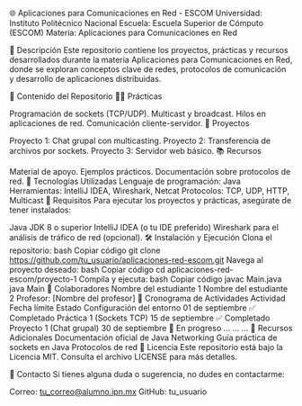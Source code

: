 🌐 Aplicaciones para Comunicaciones en Red - ESCOM
Universidad: Instituto Politécnico Nacional
Escuela: Escuela Superior de Cómputo (ESCOM)
Materia: Aplicaciones para Comunicaciones en Red

📖 Descripción
Este repositorio contiene los proyectos, prácticas y recursos desarrollados durante la materia Aplicaciones para Comunicaciones en Red, donde se exploran conceptos clave de redes, protocolos de comunicación y desarrollo de aplicaciones distribuidas.

🚀 Contenido del Repositorio
🧑‍💻 Prácticas

Programación de sockets (TCP/UDP).
Multicast y broadcast.
Hilos en aplicaciones de red.
Comunicación cliente-servidor.
📂 Proyectos

Proyecto 1: Chat grupal con multicasting.
Proyecto 2: Transferencia de archivos por sockets.
Proyecto 3: Servidor web básico.
📚 Recursos

Material de apoyo.
Ejemplos prácticos.
Documentación sobre protocolos de red.
🔧 Tecnologías Utilizadas
Lenguaje de programación: Java
Herramientas: IntelliJ IDEA, Wireshark, Netcat
Protocolos: TCP, UDP, HTTP, Multicast
📜 Requisitos
Para ejecutar los proyectos y prácticas, asegúrate de tener instalados:

Java JDK 8 o superior
IntelliJ IDEA (o tu IDE preferido)
Wireshark para el análisis de tráfico de red (opcional).
🛠️ Instalación y Ejecución
Clona el repositorio:
bash
Copiar código
git clone https://github.com/tu_usuario/aplicaciones-red-escom.git
Navega al proyecto deseado:
bash
Copiar código
cd aplicaciones-red-escom/proyecto-1
Compila y ejecuta:
bash
Copiar código
javac Main.java
java Main
🤝 Colaboradores
Nombre del estudiante 1
Nombre del estudiante 2
Profesor: [Nombre del profesor]
📅 Cronograma de Actividades
Actividad	Fecha límite	Estado
Configuración del entorno	01 de septiembre	✅ Completado
Práctica 1 (Sockets TCP)	15 de septiembre	✅ Completado
Proyecto 1 (Chat grupal)	30 de septiembre	🔄 En progreso
...	...	...
🌟 Recursos Adicionales
Documentación oficial de Java Networking
Guía práctica de sockets en Java
Protocolos de red
📝 Licencia
Este repositorio está bajo la Licencia MIT. Consulta el archivo LICENSE para más detalles.

📧 Contacto
Si tienes alguna duda o sugerencia, no dudes en contactarme:

Correo: tu_correo@alumno.ipn.mx
GitHub: tu_usuario
